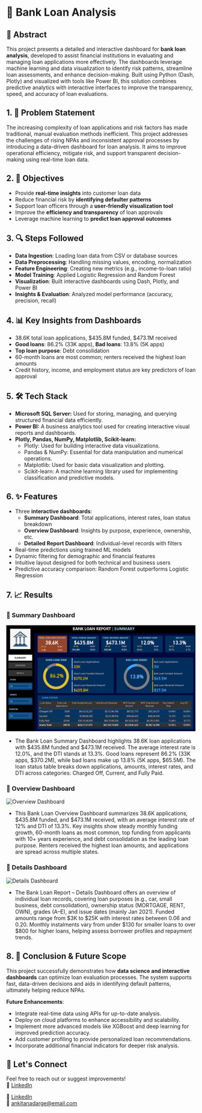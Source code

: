 # 💼 Bank Loan Analysis

## 🧾 Abstract  
This project presents a detailed and interactive dashboard for **bank loan analysis**, developed to assist financial institutions in evaluating and managing loan applications more effectively. The dashboards leverage machine learning and data visualization to identify risk patterns, streamline loan assessments, and enhance decision-making. Built using Python (Dash, Plotly) and visualized with tools like Power BI, this solution combines predictive analytics with interactive interfaces to improve the transparency, speed, and accuracy of loan evaluations.


## 1. 🧩 Problem Statement  
The increasing complexity of loan applications and risk factors has made traditional, manual evaluation methods inefficient. This project addresses the challenges of rising NPAs and inconsistent approval processes by introducing a data-driven dashboard for loan analysis. It aims to improve operational efficiency, mitigate risk, and support transparent decision-making using real-time loan data.


## 2. 🎯 Objectives  
- Provide **real-time insights** into customer loan data  
- Reduce financial risk by **identifying defaulter patterns**  
- Support loan officers through a **user-friendly visualization tool**  
- Improve the **efficiency and transparency** of loan approvals  
- Leverage machine learning to **predict loan approval outcomes**


## 3. 🔍 Steps Followed  
- **Data Ingestion**: Loading loan data from CSV or database sources  
- **Data Preprocessing**: Handling missing values, encoding, normalization  
- **Feature Engineering**: Creating new metrics (e.g., income-to-loan ratio)  
- **Model Training**: Applied Logistic Regression and Random Forest  
- **Visualization**: Built interactive dashboards using Dash, Plotly, and Power BI  
- **Insights & Evaluation**: Analyzed model performance (accuracy, precision, recall)


## 4. 📊 Key Insights from Dashboards  

- 38.6K total loan applications, $435.8M funded, $473.1M received  
- **Good loans**: 86.2% (33K apps), **Bad loans**: 13.8% (5K apps)  
- **Top loan purpose**: Debt consolidation  
- 60-month loans are most common; renters received the highest loan amounts  
- Credit history, income, and employment status are key predictors of loan approval


## 5. 🛠 Tech Stack  
- 	**Microsoft SQL Server:** Used for storing, managing, and querying structured financial data efficiently.
- **Power BI:** A business analytics tool used for creating interactive visual reports and dashboards.
- **Plotly, Pandas, NumPy, Matplotlib, Scikit-learn:**
    -	Plotly: Used for building interactive data visualizations.
    - Pandas & NumPy: Essential for data manipulation and numerical operations.
    -	Matplotlib: Used for basic data visualization and plotting.
    - Scikit-learn: A machine learning library used for implementing classification and predictive models.
 



## 6. ✨ Features  
- Three **interactive dashboards**:  
  - **Summary Dashboard**: Total applications, interest rates, loan status breakdown  
  - **Overview Dashboard**: Insights by purpose, experience, ownership, etc.  
  - **Detailed Report Dashboard**: Individual-level records with filters  
- Real-time predictions using trained ML models  
- Dynamic filtering for demographic and financial features  
- Intuitive layout designed for both technical and business users  
- Predictive accuracy comparison: Random Forest outperforms Logistic Regression


## 7. 📈 Results  
### 🔹 Summary Dashboard  
![Summary Dashboard](https://github.com/nadargeAnkita/Bank_Loan_Analysis/blob/main/Bank-Loan-Analysis/images/Summary.png)
- The Bank Loan Summary Dashboard highlights 38.6K loan applications with $435.8M funded and $473.1M received. The average interest rate is 12.0%, and the DTI stands at 13.3%. Good loans represent 86.2% (33K apps, $370.2M), while bad loans make up 13.8% (5K apps, $65.5M). The loan status table breaks down applications, amounts, interest rates, and DTI across categories: Charged Off, Current, and Fully Paid.
### 🔹 Overview Dashboard  
![Overview Dashboard](./images/Overview.png)
- This Bank Loan Overview Dashboard summarizes 38.6K applications, $435.8M funded, and $473.1M received, with an average interest rate of 12% and DTI of 13.3%. Key insights show steady monthly funding growth, 60-month loans as most common, top funding from applicants with 10+ years experience, and debt consolidation as the leading loan purpose. Renters received the highest loan amounts, and applications are spread across multiple states.
### 🔹 Details Dashboard  
![Details Dashboard](./images/Details.png)
- The Bank Loan Report – Details Dashboard offers an overview of individual loan records, covering loan purposes (e.g., car, small business, debt consolidation), ownership status (MORTGAGE, RENT, OWN), grades (A–E), and issue dates (mainly Jan 2021). Funded amounts range from $3K to $25K with interest rates between 0.06 and 0.20. Monthly instalments vary from under $130 for smaller loans to over $800 for higher loans, helping assess borrower profiles and repayment trends.





## 8. 🚀 Conclusion & Future Scope  
This project successfully demonstrates how **data science and interactive dashboards** can optimize loan evaluation processes. The system supports fast, data-driven decisions and aids in identifying default patterns, ultimately helping reduce NPAs.

**Future Enhancements**:  
- Integrate real-time data using APIs for up-to-date analysis.
- Deploy on cloud platforms to enhance accessibility and scalability.
- Implement more advanced models like XGBoost and deep learning for improved prediction accuracy.
- Add customer profiling to provide personalized loan recommendations.
- Incorporate additional financial indicators for deeper risk analysis.




## 🙌 Let's Connect  
Feel free to reach out or suggest improvements!  
🔗 [LinkedIn](https://www.linkedin.com/in/ankita-nadarge/) 

🔗 [LinkedIn](https://www.linkedin.com/in/ankita-nadarge/)  
📧 ankitanadarge@email.com

